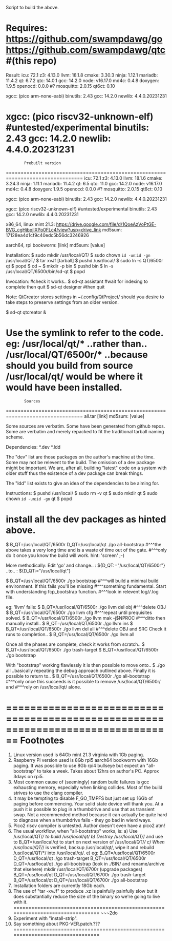 Script to build the above.

Requires:
https://github.com/swampdawg/go
https://github.com/swampdawg/qtc	#(this repo)
================================================================================
Result:
icu:		72.1
z3:		4.13.0
llvm:		18.1.8
cmake:		3.30.3
ninja:		1.12.1
mariadb:	11.4.2
qt:		6.7.2
qtc:		14.0.1
gcc:		14.2.0
node:		v16.17.0
md4c:		0.4.8
doxygen:	1.9.5
openocd:	0.0.0		#?
mosquitto:	2.0.15
qt6ct:		0.10

xgcc:		(pico arm-none-eabi)
binutils:	2.43
gcc:		14.2.0
newlib:		4.4.0.20231231

xgcc:		(pico riscv32-unknown-elf)	#untested/experimental
binutils:	2.43
gcc:		14.2.0
newlib:		4.4.0.20231231
================================================================================
			Prebuilt version
================================================================================
icu:		72.1
z3:		4.13.0
llvm:		18.1.6
cmake:		3.24.3
ninja:		1.11.1
mariadb:	11.4.2
qt:		6.5
qtc:		11.0
gcc:		14.2.0
node:		v16.17.0
md4c:		0.4.8
doxygen:	1.9.5
openocd:	0.0.0		#?
mosquitto:	2.0.15
qt6ct:		0.10

xgcc:		(pico arm-none-eabi)
binutils:	2.43
gcc:		14.2.0
newlib:		4.4.0.20231231

xgcc:		(pico riscv32-unknown-elf)	#untested/experimental
binutils:	2.43
gcc:		14.2.0
newlib:		4.4.0.20231231

x86_64, linux mint 21.3:	https://drive.google.com/file/d/1QoeAzVoPtGE-BVG_cgHjbqjlXPo0FLc4/view?usp=drive_link
md5sum:				17128ea4d1cf9c40edc5b56dc3246926

aarch64, rpi bookworm:		[link]
md5sum:				[value]

Installation:
$ sudo mkdir /usr/local/QT/
$ sudo chown `id -un`:`id -gn` /usr/local/QT/
$ tar xvJf [tarball]
$ pushd /usr/local/
$ sudo ln -s QT/6500r qt
$ popd
$ cd ~
$ mkdir -p bin
$ pushd bin
$ ln -s /usr/local/QT/6500r/bin/sd-qt
$ popd

Invocation:
#check it works..
$ sd-qt assistant	#wait for indexing to complete then quit
$ sd-qt designer	#then quit

Note:
QtCreator stores settings in ~/.config/QtProject/ should you desire to take
steps to preserve settings from an older version.

$ sd-qt qtcreator &

Use the symlink to refer to the code. eg:
/usr/local/qt/*
..rather than..
/usr/local/QT/6500r/*
..because should you build from source /usr/local/qt/ would be where it would
have been installed.
================================================================================
			Sources
================================================================================
all.tar				[link]
md5sum:				[value]

Some sources are verbatim. Some have been generated from github repos. Some are
verbatim and merely repacked to fit the traditional tarball naming scheme.

Dependencies:
*.dev
*.ldd

The "dev" list are those packages on the author's machine at the time. Some
may not be relevent to the build. The omission of a dev package might be
important. We are, after all, building "latest" code on a system with older
stuff thus the existence of a dev package can break things.

The "ldd" list exists to give an idea of the dependencies to be aiming for.

Instructions:
$ pushd /usr/local/
$ sudo rm -v qt
$ sudo mkdir qt
$ sudo chown `id -un`:`id -gn` qt
$ popd
# install all the dev packages as hinted above.
$ B_QT=/usr/local/QT/6500r D_QT=/usr/local/qt ./go all-bootstrap
#^^^the above takes a very long time and is a waste of time out of the gate.
#^^^only do it once you know the build will work. hint: 'screen' ;-)

More methodically:
Edit 'go' and change..
: ${D_QT:="/usr/local/QT/6500r"}
..to..
: ${D_QT:="/usr/local/qt"}

$ B_QT=/usr/local/QT/6500r ./go bootstrap
#^^^will build a minimal build environment. If this fails you'll be missing
#^^^something fundamental. Start with understanding fcp_bootstrap function.
#^^^look in relevent log/*/*.log file.

eg: 'llvm' fails:
$ B_QT=/usr/local/QT/6500r ./go llvm del obj
#^^^delete OBJ
$ B_QT=/usr/local/QT/6500r ./go llvm cfg
#^^^repeat until prequisites solved.
$ B_QT=/usr/local/QT/6500r ./go llvm mak -j$NPROC
#^^^ditto then manually install..
$ B_QT=/usr/local/QT/6500r ./go llvm ins
$ B_QT=/usr/local/QT/6500r ./go llvm del all
#^^^delete OBJ and SRC
Check it runs to completion..
$ B_QT=/usr/local/QT/6500r ./go llvm all

Once all the phases are complete, check it works from scratch..
$ B_QT=/usr/local/QT/6500r ./go trash-target
$ B_QT=/usr/local/QT/6500r ./go bootstrap

With "bootstrap" working flawlessly it is then possible to move onto..
$ ./go all
..basically repeating the debug approach outlined above. Finally it is
possible to return to..
$ B_QT=/usr/local/QT/6500r ./go all-bootstrap
#^^^only once this succeeds is it possible to remove /usr/local/QT/6500r/ and
#^^^rely on /usr/local/qt/ alone.

================================================================================
			Footnotes
================================================================================
1) Linux version used is 64Gb mint 21.3 virginia with 1Gb paging.
2) Raspberry Pi version used is 8Gb rpi5 aarch64 bookworm with 16Gb paging.
   It was possible to use 8Gb rpi4 bullseye but expect an "all-bootstrap"
   to take a week. Takes about 12hrs on author's PC. Approx 3days on rpi5.
3) Most common cause of (seemingly) random build failures is gcc exhausting
   memory, especially when linking collides. Most of the build strives to use
   the clang compiler.
4) It may be tempting to disable F_GO_TMPFS but just set up 16Gb of paging
   before commencing. Your solid state device will thank you. At a push it is
   possible to plug in a thumbdrive and use that as transient swap. Not a
   recommended method because it can actually be quite hard to diagnose when a
   thumbdrive fails - they go bad in wierd ways.
5) Pico2 riscv compiler is untested. Author doesn't even have a pico2 atm!
6) The usual workflow, when "all-bootstrap" works, is:
   a) Use /usr/local/QT/*/ to build /usr/local/qt/
   b) Destroy /usr/local/QT/*/ and use to B_QT=/usr/local/qt to start on next
      version of /usr/local/QT/*/
   c) When /usr/local/QT/*/ is verified, backup /usr/local/qt/, wipe it and
      rebuild /usr/local/QT/*/ into /usr/local/qt/.
   e) eg:
      B_QT=/usr/local/QT/6500r D_QT=/usr/local/qt ./go trash-target
      B_QT=/usr/local/QT/6500r D_QT=/usr/local/qt ./go all-bootstrap
      (look in ./BIN/ and rename/archive that elsehere)
      mkdir /usr/local/QT/6700r
      (upgrade packages)
      B_QT=/usr/local/qt D_QT=/usr/local/QT/6700r ./go trash-target
      B_QT=/usr/local/qt D_QT=/usr/local/QT/6700r ./go all-bootstrap
7) Installation folders are currently 18Gb each.
8) The use of "tar -xvJf" to produce .xz is painfully painfully slow but it
   does substantially reduce the size of the binary so we're going to live
   with it.
================================================================================
			~~~2do
1) Experiment with "install-strip".
2) Say something about PKG-VER.patch.???
================================================================================

